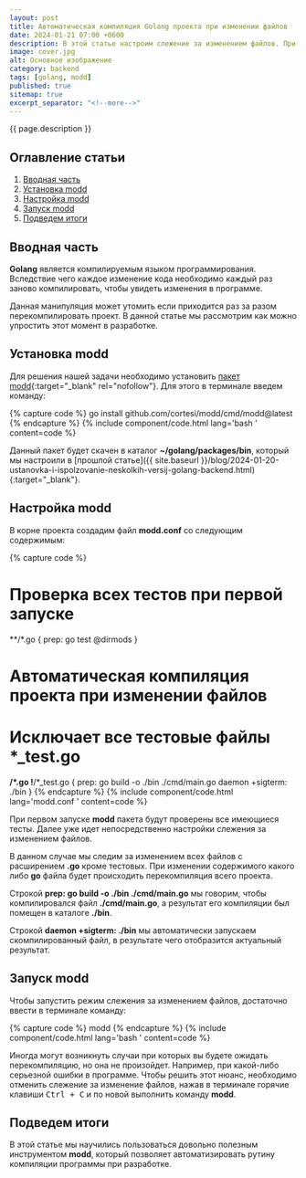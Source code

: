 ```yaml
---
layout: post
title: Автоматическая компиляция Golang проекта при изменении файлов
date: 2024-01-21 07:00 +0600
description: В этой статье настроим слежение за изменением файлов. При котором будет автоматически перекомпилироваться <b>Golang</b> проект.
image: cover.jpg
alt: Основное изображение
category: backend
tags: [golang, modd]
published: true
sitemap: true
excerpt_separator: "<!--more-->"
---
```


{{ page.description }}

<!--more-->

## <span class="attention">Оглавление</span> статьи

1. [Вводная часть](#intro)
2. [Установка modd](#download)
3. [Настройка modd](#setting)
4. [Запуск modd](#run)
5. [Подведем итоги](#end)

<h2 id="intro"><span class="attention">Вводная</span> часть</h2>

**Golang** является компилируемым языком программирования. Вследствие чего каждое изменение кода необходимо каждый раз заново компилировать, чтобы увидеть изменения в программе.

Данная манипуляция может утомить если приходится раз за разом перекомпилировать проект. В данной статье мы рассмотрим как можно упростить этот момент в разработке.

<h2 id="download"><span class="attention">Установка</span> modd</h2>

Для решения нашей задачи необходимо установить [пакет modd](https://github.com/cortesi/modd){:target="_blank" rel="nofollow"}. Для этого в терминале введем команду:

{% capture code %}
go install github.com/cortesi/modd/cmd/modd@latest
{% endcapture %}
{% include component/code.html lang='bash ' content=code %}

Данный пакет будет скачен в каталог **~/golang/packages/bin**, который мы настроили в [прошлой статье]({{ site.baseurl }}/blog/2024-01-20-ustanovka-i-ispolzovanie-neskolkih-versij-golang-backend.html){:target="_blank"}.

<h2 id="setting"><span class="attention">Настройка</span> modd</h2>

В корне проекта создадим файл **modd.conf** со следующим содержимым:

{% capture code %}
# Проверка всех тестов при первой запуске
**/*.go {
  prep: go test @dirmods
}

# Автоматическая компиляция проекта при изменении файлов
# Исключает все тестовые файлы *_test.go
**/*.go !**/*_test.go {
  prep: go build -o ./bin ./cmd/main.go
  daemon +sigterm: ./bin
}
{% endcapture %}
{% include component/code.html lang='modd.conf ' content=code %}

При первом запуске **modd** пакета будут проверены все имеющиеся тесты. Далее уже идет непосредственно настройки слежения за изменением файлов.

В данном случае мы следим за изменением всех файлов с расширением **.go** кроме тестовых. При изменении содержимого какого либо **go** файла будет происходить перекомпиляция всего проекта.

Строкой **prep: go build -o ./bin ./cmd/main.go** мы говорим, чтобы компилировался файл **./cmd/main.go**, а результат его компиляции был помещен в каталоге **./bin**.

Строкой **daemon +sigterm: ./bin** мы автоматически запускаем скомпилированный файл, в результате чего отобразится актуальный результат.

<h2 id="run"><span class="attention">Запуск</span> modd</h2>

Чтобы запустить режим слежения за изменением файлов, достаточно ввести в терминале команду:

{% capture code %}
modd
{% endcapture %}
{% include component/code.html lang='bash ' content=code %}

Иногда могут возникнуть случаи при которых вы будете ожидать перекомпиляцию, но она не произойдет. Например, при какой-либо серьезной ошибки в программе. Чтобы решить этот нюанс, необходимо отменить слежение за изменение файлов, нажав в терминале горячие клавиши <kbd>Ctrl + C</kbd> и по новой выполнить команду **modd**.

<h2 id="end"><span class="attention">Подведем</span> итоги</h2>

В этой статье мы научились пользоваться довольно полезным инструментом **modd**, который позволяет автоматизировать рутину компиляции программы при разработке.
